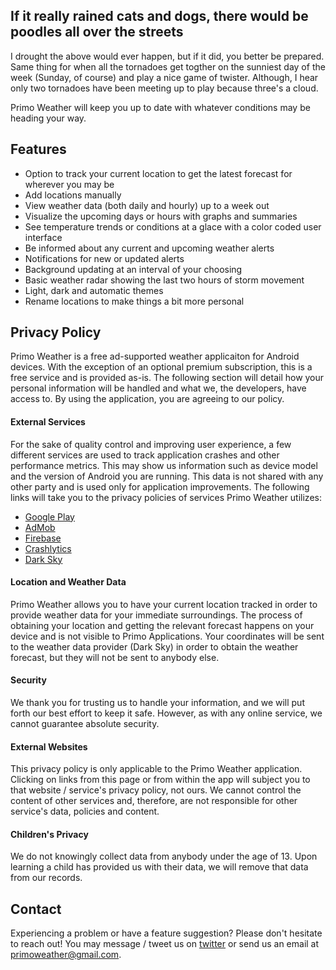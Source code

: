 ## If it really rained cats and dogs, there would be poodles all over the streets

I drought the above would ever happen, but if it did, you better be prepared. Same thing for when all the tornadoes get togther on the sunniest day of the week (Sunday, of course) and play a nice game of twister. Although, I hear only two tornadoes have been meeting up to play because three's a cloud.

Primo Weather will keep you up to date with whatever conditions may be heading your way.

## Features

- Option to track your current location to get the latest forecast for wherever you may be
- Add locations manually
- View weather data (both daily and hourly) up to a week out
- Visualize the upcoming days or hours with graphs and summaries
- See temperature trends or conditions at a glace with a color coded user interface
- Be informed about any current and upcoming weather alerts
- Notifications for new or updated alerts
- Background updating at an interval of your choosing
- Basic weather radar showing the last two hours of storm movement
- Light, dark and automatic themes
- Rename locations to make things a bit more personal

## Privacy Policy

Primo Weather is a free ad-supported weather applicaiton for Android devices. With the exception of an optional premium subscription, this is a free service and is provided as-is. The following section will detail how your personal information will be handled and what we, the developers, have access to. By using the application, you are agreeing to our policy.

#### External Services

For the sake of quality control and improving user experience, a few different services are used to track application crashes and other performance metrics. This may show us information such as device model and the version of Android you are running. This data is not shared with any other party and is used only for application improvements. The following links will take you to the privacy policies of services Primo Weather utilizes: 

* [Google Play](https://policies.google.com/privacy?hl=en)
* [AdMob](https://policies.google.com/privacy?hl=en)
* [Firebase](https://policies.google.com/privacy?hl=en)
* [Crashlytics](https://policies.google.com/privacy?hl=en)
* [Dark Sky](https://www.google.com/url?q=https%3A%2F%2Fdarksky.net%2Fprivacy&sa=D&sntz=1&usg=AFQjCNHSXABlKY5OGEHqou3LlhgcnwD_kg)

#### Location and Weather Data

Primo Weather allows you to have your current location tracked in order to provide weather data for your immediate surroundings. The process of obtaining your location and getting the relevant forecast happens on your device and is not visible to Primo Applications. Your coordinates will be sent to the weather data provider (Dark Sky) in order to obtain the weather forecast, but they will not be sent to anybody else.

#### Security

We thank you for trusting us to handle your information, and we will put forth our best effort to keep it safe. However, as with any online service, we cannot guarantee absolute security.

#### External Websites

This privacy policy is only applicable to the Primo Weather application. Clicking on links from this page or from within the app will subject you to that website / service's privacy policy, not ours. We cannot control the content of other services and, therefore, are not responsible for other service's data, policies and content.

#### Children's Privacy

We do not knowingly collect data from anybody under the age of 13. Upon learning a child has provided us with their data, we will remove that data from our records.

## Contact

Experiencing a problem or have a feature suggestion? Please don't hesitate to reach out! You may message / tweet us on [twitter](https://twitter.com/primodev) or send us an email at primoweather@gmail.com.
